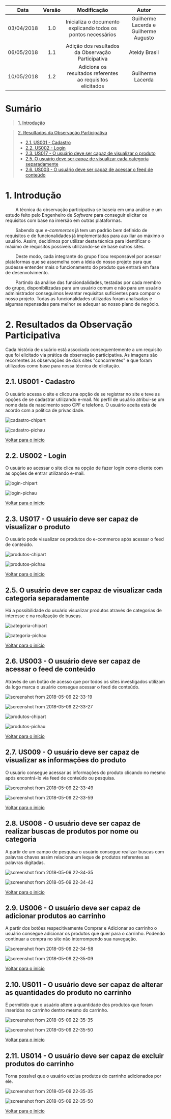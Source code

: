 |    Data    | Versão |                                         Modificação                                        |                Autor                |
|:----------:|:------:|:----------------------------------------------------------------------------------------:|:-----------------------------------:|
| 03/04/2018 | 1.0 | Inicializa o documento explicando todos os pontos necessários | Guilherme Lacerda e Guilherme Augusto |
| 06/05/2018 | 1.1 | Adição dos resultados da Observação Participativa | Ateldy Brasil |
| 10/05/2018 | 1.2 | Adiciona os resultados referentes ao requisitos elicitados | Guilherme Lacerda |

# Sumário

>[1. Introdução](#1-introdução)

>[2. Resultados da Observação Participativa](#2-resultados-da-observação-participativa)
>* [2.1. US001 - Cadastro](#21-us001---cadastro)
>* [2.2. US002 - Login](#22-us002---login)
>* [2.3. US017 - O usuário deve ser capaz de visualizar o produto](#23-us017---o-usuário-deve-ser-capaz-de-visualizar-o-produto)
>* [2.5. O usuário deve ser capaz de visualizar cada categoria separadamente](#25-o-usuário-deve-ser-capaz-de-visualizar-cada-categoria-separadamente)
>* [2.6. US003 - O usuário deve ser capaz de acessar o feed de conteúdo](#26-us003---o-usuário-deve-ser-capaz-de-acessar-o-feed-de-conteúdo)

# 1. Introdução

&emsp;&emsp; A técnica da observação participativa se baseia em uma análise e um estudo feito pelo Engenheiro de _Software_ para conseguir elicitar os requisitos com base na imersão em outras plataformas.

&emsp;&emsp; Sabendo que _e-commerces_ já tem um padrão bem definido de requisitos e de funcionalidades já implementadas para auxiliar ao máximo o usuário. Assim, decidimos por utilizar desta técnica para identificar o máximo de requisitos possíveis utilizando-se de base outros sites.

&emsp;&emsp; Deste modo, cada integrante do grupo ficou responsável por acessar plataformas que se assemelha com a ideia do nosso projeto para que pudesse entender mais o funcionamento do produto que entrará em fase de desenvolvimento.

&emsp;&emsp; Partindo da análise das funciondalidades, testadas por cada membro do grupo, disponibilizadas para um usuário comum e não para um usuário administrador conseguimos levantar requisitos suficientes para compor o nosso projeto. Todas as funcionalidades utilizadas foram analisadas e algumas repensadas para melhor se adequar ao nosso plano de negócio.

# 2. Resultados da Observação Participativa

Cada história de usuário está associada consequentemente a um requisito que foi elicitado via prática da observação participativa. As imagens são recorrentes às observações de dois sites "concorrentes" e que foram utilizados como base para nossa técnica de elicitação.

## 2.1. US001 - Cadastro

O usuário acessa o site e clicou na opção de se registrar no site e teve as opções de se cadastrar utilizando e-mail. No perfil de usuário atribui-se um nome data de nascimento sexo CPF e telefone. O usuário aceita está de acordo com a política de privacidade.

![cadastro-chipart](https://user-images.githubusercontent.com/26297247/39894240-918426cc-547c-11e8-8ba8-203040b5b350.png)

![cadastro-pichau](https://user-images.githubusercontent.com/26297247/39894257-a194173e-547c-11e8-9a76-7481402c3b57.png)

[Voltar para o início](https://github.com/Desenho-1-2018-G-6/docs/wiki/Elicitacao-de-Requisitos-Observacao-Participativa#sum%C3%A1rio)

## 2.2. US002 - Login

O usuário ao acessar o site clica na opção de fazer login como cliente com as opções de entrar utilizando e-mail.

![login-chipart](https://user-images.githubusercontent.com/26297247/39894513-781cd19c-547d-11e8-843d-c686bfcd912a.png)

![login-pichau](https://user-images.githubusercontent.com/26297247/39894537-8bade73c-547d-11e8-9859-e6b9f1fc4e76.png)

[Voltar para o início](https://github.com/Desenho-1-2018-G-6/docs/wiki/Elicitacao-de-Requisitos-Observacao-Participativa#sum%C3%A1rio)


## 2.3. US017 - O usuário deve ser capaz de visualizar o produto

O usuário pode visualizar os produtos do e-commerce após acessar o feed de conteúdo.

![produtos-chipart](https://user-images.githubusercontent.com/26297247/39894798-6b3ec06a-547e-11e8-99e6-fd334996a53e.png)

![produtos-pichau](https://user-images.githubusercontent.com/26297247/39894746-42d777f2-547e-11e8-9dae-298be531481c.png)

[Voltar para o início](https://github.com/Desenho-1-2018-G-6/docs/wiki/Elicitacao-de-Requisitos-Observacao-Participativa#sum%C3%A1rio)

## 2.5. O usuário deve ser capaz de visualizar cada categoria separadamente

 Há a possibilidade do usuário visualizar produtos através de categorias de interesse e na realização de buscas.

 ![categoria-chipart](https://user-images.githubusercontent.com/26297247/39894990-0c9aaeec-547f-11e8-936c-5c0e342e67af.png)


 ![categoria-pichau](https://user-images.githubusercontent.com/26297247/39895017-21af5eae-547f-11e8-8952-12a85cfbf45b.png)

[Voltar para o início](https://github.com/Desenho-1-2018-G-6/docs/wiki/Elicitacao-de-Requisitos-Observacao-Participativa#sum%C3%A1rio)

## 2.6. US003 - O usuário deve ser capaz de acessar o feed de conteúdo

Através de um botão de acesso que por todos os sites investigados utilizam da logo marca o usuário consegue acessar o feed de conteúdo.

![screenshot from 2018-05-09 22-33-19](https://user-images.githubusercontent.com/26297247/39895152-9fa7a4ba-547f-11e8-9759-f0ccc12d28b6.png)

![screenshot from 2018-05-09 22-33-27](https://user-images.githubusercontent.com/26297247/39895154-a1189516-547f-11e8-996c-5ac6c59bce4b.png)

![produtos-chipart](https://user-images.githubusercontent.com/26297247/39894798-6b3ec06a-547e-11e8-99e6-fd334996a53e.png)

![produtos-pichau](https://user-images.githubusercontent.com/26297247/39894746-42d777f2-547e-11e8-9dae-298be531481c.png)

[Voltar para o início](https://github.com/Desenho-1-2018-G-6/docs/wiki/Elicitacao-de-Requisitos-Observacao-Participativa#sum%C3%A1rio)

## 2.7. US009 - O usuário deve ser capaz de visualizar as informações do produto

O usuário consegue acessar as informações do produto clicando no mesmo após encontrá-lo via feed de conteúdo ou pesquisa.

![screenshot from 2018-05-09 22-33-49](https://user-images.githubusercontent.com/26297247/39895290-0f09bf96-5480-11e8-895c-e52098783954.png)

![screenshot from 2018-05-09 22-33-59](https://user-images.githubusercontent.com/26297247/39895292-10214e6c-5480-11e8-973b-be05ade6ba32.png)

[Voltar para o início](https://github.com/Desenho-1-2018-G-6/docs/wiki/Elicitacao-de-Requisitos-Observacao-Participativa#sum%C3%A1rio)

## 2.8. US008 - O usuário deve ser capaz de realizar buscas de produtos por nome ou categoria

A partir de um campo de pesquisa o usuário consegue realizar buscas com palavras chaves assim relaciona um leque de produtos referentes as palavras digitadas.

![screenshot from 2018-05-09 22-34-35](https://user-images.githubusercontent.com/26297247/39895347-443d87d8-5480-11e8-949f-a205d6204ec3.png)

![screenshot from 2018-05-09 22-34-42](https://user-images.githubusercontent.com/26297247/39895348-44622b56-5480-11e8-9a0f-5680c6e578db.png)

[Voltar para o início](https://github.com/Desenho-1-2018-G-6/docs/wiki/Elicitacao-de-Requisitos-Observacao-Participativa#sum%C3%A1rio)

## 2.9. US006 - O usuário deve ser capaz de adicionar produtos ao carrinho

A partir dos botões respecitivamente Comprar e Adicionar ao carrinho o usuário consegue adicionar os produtos que quer para o carrinho. Podendo continuar a compra no site não interrompendo sua navegação.

![screenshot from 2018-05-09 22-34-58](https://user-images.githubusercontent.com/26297247/39895529-04aebda2-5481-11e8-9407-7875494a5e24.png)

![screenshot from 2018-05-09 22-35-09](https://user-images.githubusercontent.com/26297247/39895532-0648ee44-5481-11e8-9b4a-93f477fd9f37.png)

[Voltar para o início](https://github.com/Desenho-1-2018-G-6/docs/wiki/Elicitacao-de-Requisitos-Observacao-Participativa#sum%C3%A1rio)

## 2.10. US011 - O usuário deve ser capaz de alterar as quantidades do produto no carrinho

É permitido que o usuário altere a quantidade dos produtos que foram inseridos no carrinho dentro mesmo do carrinho.

![screenshot from 2018-05-09 22-35-35](https://user-images.githubusercontent.com/26297247/39895703-93dc159c-5481-11e8-93ec-897bd40773bc.png)

![screenshot from 2018-05-09 22-35-50](https://user-images.githubusercontent.com/26297247/39895706-95abf36a-5481-11e8-8d30-eeeb15b63a43.png)

[Voltar para o início](https://github.com/Desenho-1-2018-G-6/docs/wiki/Elicitacao-de-Requisitos-Observacao-Participativa#sum%C3%A1rio)

## 2.11. US014 - O usuário deve ser capaz de excluir produtos do carrinho

Torna possível que o usuário exclua produtos do carrinho adicionados por ele.


![screenshot from 2018-05-09 22-35-35](https://user-images.githubusercontent.com/26297247/39895703-93dc159c-5481-11e8-93ec-897bd40773bc.png)

![screenshot from 2018-05-09 22-35-50](https://user-images.githubusercontent.com/26297247/39895706-95abf36a-5481-11e8-8d30-eeeb15b63a43.png)


[Voltar para o início](https://github.com/Desenho-1-2018-G-6/docs/wiki/Elicitacao-de-Requisitos-Observacao-Participativa#sum%C3%A1rio)
